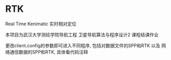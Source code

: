 # RTK
Real Time Kenimatic 实时相对定位

本项目为武汉大学测绘学院导航工程 卫星导航算法与程序设计2 课程结课作业

更改client.config的参数即可进入不同程序, 包括对数据文件的SPP和RTK 以及 网络通信数据的SPP和RTK, 具体看代码注释
